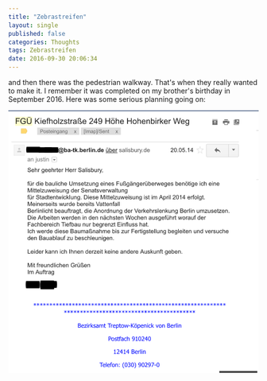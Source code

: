 ```yaml
---
title: "Zebrastreifen"
layout: single
published: false
categories: Thoughts
tags: Zebrastreifen
date: 2016-09-30 20:06:34
---
```




and then there was the pedestrian walkway. That's when they really
wanted to make it. I remember it was completed on my brother's
birthday in September 2016. Here was some serious planning going on:

![Content goes here.](/images/zebrastreifen/zebrastreifen-2014-05-14.png)
